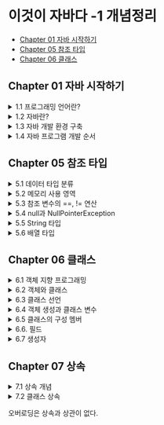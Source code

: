 # 이것이 자바다 -1 개념정리
 - [Chapter 01 자바 시작하기](#Chapter-01-자바-시작하기)
 - [Chapter 05 참조 타입](#Chapter-05-참조-타입)
 - [Chapter 06 클래스](#Chapter-06-클래스)

## Chapter 01 자바 시작하기

<details markdown="1">
<summary>1.1 프로그래밍 언어란?</summary>

- 컴퓨터가 이해하는 언어 ≠ 인간이 이해하는 언어 ( `서로 이해할 수 없다.` )
  > 둘 사이를 이어주는 다리 역할이 필요하다!  
  
---
 
- 프로그래밍 언어는 고급 언어와 저급 언어로 구분된다.
  - 고급 언어 : 컴퓨터와 대화할 수 있도록 만든 언어 중에서 사람이 쉽게 이해할 수 있는 언어
  
  > 컴퓨터가 바로 이해할 수 없어서 `컴파일(compile)` 과정을 통해 기계어로 변환한 후 컴퓨터가 사용한다.
  
  - 저급 언어 : 기계어에 가까운 언어  
  
  > 사람이 쉽게 이해할 수 없기 때문에 배우기 까다롭다.

---
- 일반적으로 프로그래밍 언어는 `C, C++, 자바(Java)`는 모두 고급 언어에 속한다.
- 이 언어들로 작성된 내용을 소스(source)라고 부르고, 이 소스는 컴파일러(compiler)라는 소프트웨어에 의해 기계어로 변환된 후 컴퓨터에서 실행할 수 있게 된다.

> 프로그램(program)이란 컴퓨터에서 특정 목적을 수행하기 위해 프로그래밍 언어로 작성된 소스를 기계어로 번역한 것을 말한다.
</details>

<details markdown="1">
<summary>1.2 자바란?</summary>

### 1.2.1 자바 소개  
- 1995년 썬 마이크로시스템즈(Sun Microsystems)에서 자바(Java)언어를 발표.
- 가전 제품에서 사용될 목적으로 고안된 오크(oak) 언어에서 시작.
- 1999년부터 단 한 번의 작성으로 모든 곳에서 실행 가능한 유일한 언어로 웹 어플리케이션 구축용 언어로 급부상.
---  
### 1.2.2 자바의 특징
**1. 이식성이 높은 언어**
> 이식성 : 서로 다른 실행 환경을 가진 시스템 간에 프로그램을 옮겨 실행할 수 있는 것
  
- 자바 언어로 개발된 프로그램은 소스 파일을 다시 수정하지 않아도, `자바 실행 환경(JRE : Java Runtime Environment)`이 설치되어 있는 모든 운영체제에서 실행 가능하다.  

**2. 객체 지향 언어**  
- 프로그램을 개발하는 기법으로 부품에 해당하는 객체들을 먼저 만들고, 이것들을 하나씩 조립 및 연결해서 전체 프로그램을 완성하는 기법을 `객체 지향 프로그래밍(OOP : Object Oriented Programming)`이라고 하고, 이때 사용되는 언어를 객체 지향 언어라고 한다.
> 자바는 100% 객체 지향 언어이다(하지만 자바로 객체 지향 언어를 이용하지 않으면, 객체 지향 프로그램이 아니다).  

**3. 함수적 스타일 코딩을 지원**
- 자바는 함수적 프로그래밍을 위해 `람다식(Lanbda Expresstions)`을 자바 8부터 지원한다. 람다식을 사용하면 컬렉션의 요소를 필터링, 매핑, 집계 처리하는데 쉬워지고, 코드가 간결해진다.  

**4. 메모리를 자동으로 관리**
- 자바는 개발자가 직접 메모리에 접근할 수 없도록 설계되었으며, 메모리는 자바가 직접 관리한다. 객체 생성 시 자동적으로 메모리 영역을 찾아서 할당하고, 사용이 완료되면 `쓰레기 수집기(Garbage Collector)`를 실행시켜 자동적으로 사용하지 않는 객체를 제거시켜준다.

**5. 다양한 어플리케이션 개발 가능**
- 자바는 윈도우, 리눅스, 유닉스, 맥 등 다양한 운영체제에서 실행되는 프로그램을 개발할 수 있다.   

**6. 멀티 스레드(Mulit-Thread)를 쉽게 구현 가능**
- 하나의 프로그램이 동시에 여러 작업을 처리해야 할 경우와 대용량 작업을 빨리 처리하기 위해 서브 작업으로 분리해서 병렬 처리하려면 멀티 스레드 프로그래밍이 필요하다. 자바는 스레드 생성 및 제어와 관련된 라이브러리 API를 제공하고 있기 때문에 실행되는 운영체제에 상관없이 멀티 스레드를 쉽게 구현할 수 있다.   

**7. 동적 로딩(Dynamic Loading)을 지원**
- 어플리케이션이 실행될 때 모든 객체가 생성되지 않고, 객체가 필요한 시점에 클래스를 동적 로딩해서 객체를 생성한다.   

**8. 막강한 오픈소스 라이브러리**
- 자바는 오픈소스(Open Source) 언어이기 때문에 자바 프로그램에서 사용하는 라이브러리 또한 오픈소스가 넘쳐난다. 검증된 오픈소스 라이브러리를 사용하면 개발 기간을 단축하면서 안전성이 높은 어플리케이션을 쉽게 개발할 수 있다.   
---

### 1.2.3 자바 가상 기계(JVM)  
- 자바 프로그램은 완전한 기계어가 아닌, 중간 단계의 바이트 코드이기 때문에 이것을 해석하고 실행할 수 있는 가상의 운영체제가 필요하다. 이것이 `자바 가상 기계(JVM : Java Virtual Machine)이다.
- JVM은 실 운영체제를 대신해서 자바 프로그램을 실행하는 가상의 운영체제 역할을 한다.
  > 운영체제별로 프로그램을 실행하고 관리하는 방법이 다르기 때문에 운영체제별로 자바 프로그램을 별도로 개발하는 것보다 운영체제와 자바 프로그램을 중계하는 JVM을 두어 자바 프로그램이 여러 운영체제에서 동일한 실행 결과가 나오도록 설계한 것이다.

- 바이트 코드는 모든 JVM에서 동일한 실행 결과를 보장하지만, JVM은 운영체제에 종속적이다.(운영체제에 맞는 JVM이 설치되어야 한다)

<p align = "center"><img src = "https://user-images.githubusercontent.com/106001755/170177138-5bb2e637-7e55-4e64-955a-cb539bb80f32.png" width="450" height="450"></p>

<div align = "center">
JVM, 자바 프로그램의 실행 단계
</div>
</details>

<details markdown="1">
<summary>1.3 자바 개발 환경 구축</summary>
</details>

<details markdown="1">
<summary>1.4 자바 프로그램 개발 순서</summary>

### 1.4.1 소스 작성에서부터 실행까지  
자바 프로그램을 개발하려면 다음과 같은 순서로 진행해야 한다.

<p align = "center"><img src = "https://user-images.githubusercontent.com/106001755/170179296-7d3043be-cd8f-41e2-99f4-f42e8d0b7d51.png" width ="400" height="200"></p>

자바 프로그램을 개발하려면 우선 파일 확장명이 `.java`인 텍스트 파일을 생성하고 프로그램 소스를 작성한다. 이렇게 만들어진 파일을 `자바 소스 파일`이라고 한다. 작성 완료된 자바 소스 파일은 `컴파일러(javac.exe)`로 컴파일해야 한다. 컴파일이 성공되면 확장명이 `.class`인 `바이트 코드 파일`이 생성된다.

바이트 코드 파일은 완전한 기계어가 아니므로 단독으로 실행할 수 없고 JVM이 실행되어야 한다. JVM을 구동시키는 명령어는 `java.exe`이다.
> 주의할 점은 java.exe로 바이트 코드 파일을 실행할 때는 `.class` 확장명을 제외한 이름을 입력해야 한다.

java.exe 명령어가 실행되면 JVM은 바이트 코드 파일을 메모리로 로드하고, 최적의 기계어로 번역한다. 그리고 `main()` 메서드를 찾아 실행시킨다. 자바 소스 작성에서부터 실행까지의 과정을 도식화하면 다음과 같다.

<p align = "center"><img src = "https://user-images.githubusercontent.com/106001755/170181841-186f74c1-e0c4-4fdb-ab52-390a681191ea.png" width="550" height="200"></p>

---

### 1.4.2 프로그램 소스 분석
자바 실행 프로그램은 반드시 `클래스(class)` 블록과 `main() 메서드(method)` 블록으로 구성되어야 한다. 메서드 블록은 단독으로 작성될 수 없고 항상 클래스 블록 내부에서 작성되어야 한다.
- 클래스 : 필드 또는 메서드를 포함하는 블록
- 메서드 : 어떤 일을 처리하는 실행문들을 모아 놓은 블록

```java
public class Hello {
  public static void main(String[] args) {
   System.out.println("Hello, welcome to the java world!");
   }
  }
}
```

`Hello`가 클래스 이름이고, 그 다음에 있는 중괄호({)부터 그와 짝을 이루는 중괄호(})까지가 클래스 블록이다.

<p align = "center"><img src = "https://user-images.githubusercontent.com/106001755/170183347-22b6cb80-ef56-4160-b213-79a7f70ca2b9.png" width="500" height="150"></p>

- 클래스 이름은 소스 파일명과 대소문자가 일치해야 한다.
- 숫자로 시작할 수 없다.
- 공백을 포함해서는 안 된다.

메서드는 클래스처럼 이름과 블록을 가진다. `main`이 메서드 이름이고, 중괄호({)부터 그와 짝을 이루는 중괄호(})까지가 메서드 블록이다.

<p align = "center"><img src = "https://user-images.githubusercontent.com/106001755/170183958-493542d8-4cc0-4581-b77e-d7735c50440b.png" width="500" height="150"></p>

</details>


## Chapter 05 참조 타입
<details markdown="1">
<summary>5.1 데이터 타입 분류</summary>

- 자바의 데이터 타입에는 크게 기본타입(원시 타입 : primitive type)과 참조 타입(reference type)으로 분류된다. 
> 기본 타입이란 정수, 실수, 문자, 논리 리터럴을 저장하는 타입을 말한다. 
> 참조 타입이란 객체(object)의 번지를 참조하는 타입으로 배열, 열거, 클래스, 인터페이스 타입을 말한다.

- 기본 타입을 이용해서 선언된 변수는 실제 값을 변수 안에 저장하지만, 참조 타입을 이용해서 선언된 변수는 메모리의 번지를 값으로 갖는다.
> 번지를 통해 객체를 참조한다는 뜻에서 참조 타입이라고 부른다.

예를 들어 int와 double로 선언된 변수 age와 price가 있고, String 클래스로 선언된 name과 hobby가 다음과 같이 선언되어 있다고 가정해보자.

```java
// 기본 타입 변수
int age = 25;
double price = 100.5;

// 참조 타입 변수
String name = "신용권";
String hobby = "독서";
```

메모리상에서 이 변수들이 갖는 값을 그림으로 표현하면 다음과 같다. 
> 변수가 스택 영역에 생성되고 객체는 힙 영역에 생성된다는 것만 알아두자.

<p align = "center"><img src = "https://user-images.githubusercontent.com/106001755/170263212-44d7b4a6-60b6-4c92-a529-fb3811a66dd3.png" witdh="450" height="300"></p>

int와 double 변수인 age와 price는 직접 값을 저장하고 있지만, String 클래스 변수인 name과 hobby는 힙 영역의 String 객체 주소 값을 가지고 있다. 주소를 통해 객체를 참조한다는 뜻에서 String 클래스 변수를 참조 타입 변수라고 한다.

</details>

<details markdown="1">
<summary>5.2 메모리 사용 영역</summary>  
<p align = "center"><img src = "https://user-images.githubusercontent.com/106001755/170264902-569f3029-432e-45da-98c4-262ce21f41a8.png" width="500" height="400"></p>


### 5.2.1 메서드(Method) 영역
- 메서드 영역에는 코드에서 사용되는 클래스(~.class)들을 클래스 로더로 읽어 클래스별로 런타임 상수풀(runtime constant pool), 필드(field) 데이터,메서드(method) 데이터, 메서드 코드, 생성자(constructor) 코드 등을 분류해서 저장한다. 
- 메서드 영역은 JVM이 시작할 때 생성되고, 모든 스레드가 공유하는 영역이다.

1. 힙(Heap) 영역
- 객체와 배열이 생성되는 영역이다.
- 힙 영역에 생성된 객체와 배열은 JVM 스택 영역의 변수나 다른 객체의 필드에서 참조한다. 
- 참조하는 변수나 필드가 없다면 의미 없는 객체가 되기 때문에 이것을 쓰레기로 취급하고 JVM은 쓰레기 수집기(Garbage Collector)를 실행시켜 쓰레기 객체를 힙 영역에서 자동으로 제거한다.

2. JVM 스택(Stack) 영역
- 각 스레드마다 하나씩 존재하며 스레드가 시작될 때 할당된다.  
- 변수가 이 영역에 생성되는 시점은 초기화가 될 때, 즉 최초로 변수에 값이 저장될 때 기본 타입 변수와 참조 타입 변수가 추가(push)되거나 제거(pop)된다.  
- 변수는 선언된 블록 안에서만 존재하고 블록을 벗어나면 스택에서 제거된다.


</details>

<details markdown="1">
<summary>5.3 참조 변수의 ==, != 연산</summary>  

- 기본 타입 변수의 ==, != 연산은 변수의 값이 같은지, 아닌지 조사
- 참조 타입 변수의 ==, != 연산은 동일한 객체를 참조하는지, 다른 객체를 참조하는지 조사
> 참조 타입 변수의 값은 힙 영역의 객체 주소이므로 결국 **주소 값을 비교**하는 것이 된다.
> 동일한 주소 값을 갖고 있다는 것은 동일한 객체를 참조한다는 의미이다.
>>( == 의 결과 : True, !=의 결과 : False)

<p align = "center"><img src = "https://user-images.githubusercontent.com/106001755/170266646-6a5d6a9e-68d1-4851-b629-ecc7080635f8.png" width="450" height="300"></p>

상기 그림에서 `refVar1`과 `refVar2`는 서로 다른 객체를 참조하고 있으므로 == 및 != 연산의 결과는 다음과 같다.

```java
refVar1 == refVar2 // 결과 : false
refVar1 != refVar2 // 결과 : true
```

`refVar2`과 `refVar3`는 동일한 객체2를 참조하고 있으므로 == 및 != 연산의 결과는 다음과 같다.

```java
refVar2 == refVar3 // 결과 : true
refVar2 != refVar3 // 결과 : false
```

</details>

<details markdown="1">
<summary>5.4 null과 NullPointerException</summary>  

- 참조 타입 변수는 힙 영역의 객체를 참조하지 않는다는 뜻으로 `null(널)` 값을 가질 수 있다. null 값도 초기값으로 사용할 수 있기 때문에 null로 초기화된 참조 변수는 스택 영역에 생성된다.

<p align = "center"><img src = "https://user-images.githubusercontent.com/106001755/170267700-bf82ee0a-7676-4dc5-83fd-3b9b5cc3bc68.png" width="450" height="160"></p>

참조 타입 변수가 `null` 값을 가지는지 확인하려면 다음과 같이 ==, != 연산을 수행하면 된다. 상기 그림에서 reVar1은 힙 영역의 객체를 참조하므로 연산의 결과는 다음과 같다.

```java
refVar1 == null // 결과값 : false
refVar1 != null // 결과값 : true
```

refVar2는 null값을 가지므로 연산의 결과는 다음과 같다.

```java
refVar2 == null // 결과값 : true
refVar2 != null // 결과값 : false
```

- 자바는 프로그램 도중에 발생하는 오류를 `예외(Exception)`라고 부른다. 
- `NullPointerException` 예외는 참조 타입 변수를 잘못 사용하면 발생한다. 
- 참조 타입 변수가 null을 가지고 있을 경우, 참조 타입 변수는 사용할 수 없다.
> 참조 타입 변수를 사용하는 것은 곧 객체를 사용하는 것을 의미하는데, 참조할 객체가 없으므로 사용할 수 없는 것이다.

```java
int[] intArray = null;
intArray[0] = 10; // NullPointerException
```

상기 코드에서 `intArray`는 배열 타입 변수이므로 참조 타입 변수이다. 그래서 null로 초기화가 가능하다. 이 상태에서 `intArray[0]`에 10을 저장하려고 하면 NullPointerException이 발생한다. intArray 변수가 참조하는 배열 객체가 없기 때문이다. 다른 코드를 보자

```java
String str = null;
System.out.println("총 문자수: " + str.lenth()); // NullPointerException
```

String은 클래스 타입이므로 참조 타입이다. 따라서 str 변수도 null로 초기화가 가능하다. 이 상태에서 String 객체의 length()라는 메서드를 호출하면 NullPointException이 발생한다. str 변수가 참조하는 String 객체가 없기 때문이다.

</details>

<details markdown="1">
<summary>5.5 String 타입</summary>

자바는 문자열을 `String` 변수에 저장하기 때문에 다음과 같이 String 변수를 우선 선언해야 한다.

```java
String 변수;
```

String 변수에 문자열을 저장하려면 큰 따옴표로 감싼 문자열 리터럴을 대입하면 된다.

```java
변수 = "문자열";
```

변수 선언과 동시에 문자열을 저장할 수도 있다.

```java
String 변수 = "문자열";
```

다음은 두 개의 String 변수를 선언하고 문자열을 저장한다.

```java
String name;
name = "신용권";
String hobby = "자바";
```

<p align = "center"><img src = "https://user-images.githubusercontent.com/106001755/170269979-2ea5e0c9-51b2-4d1f-9605-a3f10b8e0b25.png" width="400" height="350"></p>

- 사실 문자열을 String 변수에 저장한다는 말은 틀린 표현이다.
- 문자열이 직접 변수에 저장되는 것이 아니라, 문자열은 String 객체로 생성되고 변수는 String 객체를 참조한다.
- 위 그림을 보면 name 변수와 hobby 변수는 스택 영역에 생성되고, 문자열 리터럴인 "신용권"과 "자바"는 힙 영역에 String 객체로 생성된다. 그리고 name 변수와 hobby 변수에는 String 객체의 주소 값이 저장된다.

자바는 문자열 리터럴이 동일하다면 String 객체를 공유하도록 되어 있다. 다음과 같이 name1과 name2 변수가 동일한 문자열 리터럴인 "신용권"을 참조할 경우 name1과 name2는 동일한 String 객체를 참조하게 된다.

```java
String name1 = "신용권";
String name2 = "신용권";
```

<p align = "center"><img src = "https://user-images.githubusercontent.com/106001755/170270608-a04feb77-1d69-403f-925b-6bfafb72cc08.png" width="450" height="180"></p>

일반적으로 변수에 문자열을 저장할 경우에는 문자열 리터럴을 사용하지만, `new` 연산자를 사용해서 직접 String 객체를 생성시킬 수도 있다. new 연산자는 힙 영역에 새로운 객체를 만들 때 사용하는 연산자로 `객체 생성 연산자`라고 한다.

```java
String name1 = new String("신용권");
String name2 = new String("신용권");
```

이 경우 name1과 name2는 서로 다른 String 객체를 참조한다.

<p align = "center"><img src = "https://user-images.githubusercontent.com/106001755/170271133-23654e4f-8d8e-48c1-916f-5f2b8827a636.png" width="450" height="300"></p>

문자열 리터럴로 생성하느냐 new 연산자로 생성하느냐에 따라 비교 연산자의 결과가 달라질 수 있다. 동일한 문자열 리터럴로 String 객체를 생성했을 경우 == 연산의 결과는 true가 나오지만, new 연산자로 String 객체를 생성했을 경우 == 연산의 결과는 false가 나온다. == 연산자는 변수에 저장된 객체 번지가 동일한지를 검사하기 때문이다.

```java
String name1 = "신민철";
String name2 = "신민철";
String name3 = new String("신민철");
```

name1과 name2는 동일한 문자열 리터럴로 생성된 객체를 참조하기 때문에 name1 == name2의 결과는 true가 나온다. 그러나 name3는 new 연산자로 String 객체를 별도로 생성했기 때문에 name1 == name3은 false가 나온다. 동일한 String 객체이건 다른 String 객체이건 상관없이 문자열만을 비교할 때에는 String 객체의 `equals()` 메서드를 사용해야 한다. equals() 메서드는 원본 문자열과 매개값으로 주어진 비교 문자열이 동일한지 비교한 후 true 또는 false를 리턴한다.

```java
boolean result = str1.equals(str2);
```

```java
public class StiringEqualsExample {
  public static void main(String[] args) {
    String strVar1 = "신민철";
    String strVar2 = "신민철";
    
    if(strVar1 == strVar2) {
      System.out.println("strVar1과 strVar2는 참조가 같음");
    } else {
      System.out.println("strVar1과 strVar2는 참조가 다름");
    }
    
    if(strVar1.equals(strVar2)) {
      System.out.println("strVar1과 strVar2는 문자열이 같음");
    }
    
    String strVar3 = new String("신민철");
    String strVar4 = new String("신민철");
    
    if(strVar3 == strVar4) {
      System.out.println("strVar3과 strVar4는 참조가 같음");
    } else {
      System.out.println("strVar3과 strVar4는 참조가 다름");
    }
    
    if(strVar3.equals(strVar4)) {
      System.out.println("strVar3과 strVar4는 문자열이 같음");
    }
  }
}
```

실행 결과
```java
strVar1과 strVar2는 참조가 같음
strVar1과 strVar2는 문자열이 같음
strVar3과 strVar4는 참조가 다름
strVar3과 strVar4는 문자열이 같음
```

String 변수는 참조 타입이므로 초기값으로 null을 대입할 수 있따. null은 String 변수가 참조하는 String 객체가 없다는 뜻이다.
```java
String hobby = null;
```
다음 코드처럼 hobby 변수가 String 객체를 참조하였으나, null을 대입함으로써 더 이상 String 객체를 참조하지 않도록 할 수도 있다.
```java
String hobby = "여행";
hobby = null;
```
</details>

<details markdown="1">
<summary>5.6 배열 타입</summary>

### 5.6.1 배열이란?  
- 같은 타입의 데이터를 연속된 공간에 나열시키고, 각 데이터에 인덱스(index)를 부여해 놓은 자료구조이다.

<p align = "center"><img src = "https://user-images.githubusercontent.com/106001755/170281779-1334d0c8-6a8a-4e54-86fc-ae3d473ab247.png" width = "900" height="350"></p>

이렇게 성적을 배열로 만들면 성적의 평균값은 배열의 인덱스를 통해 for문으로 쉽게 구할 수 있다.
```java
int sum = 0;
for(int i=0; i<30; i++) {
  sum += score[i];
}
int avg = sum / 30;
```
- 배열은 같은 타입의 데이터만 저장할 수 있다.
> int 배열은 int 값만 저장 가능하고, String 배열은 문자열만 저장 가능하다.

- 한 번 생성된 배열은 길이를 늘리거나 줄일 수 없다.
> 만약 길이를 변경해야 한다면 새로운 배열을 생성하고 기존 배열 항목을 새 배열로 복사해야 한다.

---

### 5.6.2 배열 선언   
배열을 사용하기 위해선 배열 변수를 선언해야 한다. 배열 변수 선언은 다음과 같이 두 가지 형태로 작성할 수 있다.  
```java
타입[ ] 변수;                 타입 변수[];
```

대괄호 []는 배열 변수를 선언하는 기호로 사용되는데, 타입 뒤에 붙을 수도 있고 변수 뒤에 붙을 수도 있다. 타입은 배열에 저장할 데이터의 타입을 말한다.  
```java
int[] intArray;              int inArray[];  
double[] doubleArray;        double doubleArray[]; 
String[] strArray;           String strArray[];
```

배열 참조는 참조 변수에 속한다. 배열도 객체이므로 힙 영역에 생성되고 배열 변수는 힙 영역의 배열 객체를 참조하게 된다. 참조할 배열 객체가 없다면 배열 변수는 null 값으로 초기화될 수 있다.
```java
타입[] 변수 = null;
```
만약 배열 변수가 null 값을 가진 상태에서 변수[인덱스]로 값을 읽거나 저장하게 되면 NullPointException이 발생한다. 배열 변수는 배열을 생성하고 참조하는 상태에서 값을 저장하고나 읽어야 한다.

---

### 5.6.3 값 목록으로 배열 생성

배열 항목에 저장될 값의 목록이 있다면, 다음과 같이 간단하게 배열 객체를 만들 수 있다.
```java
데이터타입[] 변수 = { 값0, 값1, 값2, 값3, ... };
```
- 변수 선언과 동시에 값 목록 대입
<p align = "center"><img src = "https://user-images.githubusercontent.com/106001755/170288746-89cb8dc0-6bb1-4b5f-b2cb-754641c8bee2.png" width="500" height="150"></p>

- 변수 선언 후 값 목록 대입
```java
데이터타입[] 변수;
변수 = new 타입[] { 값0, 값1, 값2, 값3, ... };
```

중괄호 {}는 주어진 값들을 항목으로 가지는 배열 객체를 힙에 생성하고, 배열 객체의 번지를 리턴한다. 배열 변수는 리턴된 번지를 저장함으로써 참조가 이루어진다. 

[ ArrayCreateByValueListExample1.java ] 값 목록으로 배열 생성
```java
public class ArrayCreateByValueListExample1 {
  public static void main(String[] args) {
    int[] scores = { 83, 90, 87 };
    
    System.out.println("scores[0] : " + scores[0]);
    System.out.println("scores[1] : " + scores[1]);
    System.out.println("scores[2] : " + scores[2]);
    
    int sum = 0;
    for(int i = 0; i<3; i++) {
      sum += scores[i];
    }
    System.out.println("총합 : " + sum);
    double avg = (double) sum / 3;
    System.out.println("평균 : " + avg);
  }
}
```
값의 목록으로 배열 객체를 생성할 때 배열 변수를 이미 선언한 후에 다른 실행 문에서 중괄호를 사용한 배열 생성은 허용되지 않는다.
```java
타입[] 변수;
변수 = { 값0, 값1, 값2, 값3, ... }; // 컴파일 에러
```
배열 변수를 미리 선언한 후, 값 목록들이 나중에 결정되는 상황이라면 다음과 같이 `new 연산자`를 사용해서 값 목록을 지정해주면 된다. new 연산자 바로 뒤에는 배열 변수 선언에서 사용한 "타입[]"를 붙여주고 중괄호 {}에는 값들을 나열해주면 된다.
```java
변수 = new 타입[] { 값0, 값1, 값2, 값3, ... };
```
예를 들어 배열 names를 다음과 같이 생성할 수 있다.
```java
String[] names = null;
names = new String[] { "신용권", "홍길동", "김자바"};
```
메서드의 매개값이 배열일 경우에도 마찬가지이다. 아래와 같이 매개 변수로 int[] 배열이 선언된 add() 메서드가 있을 경우, 값 목록으로 배열을 생성함과 동시에 add() 메서드의 매개값으로 사용하고자 할 때는 반드시 new 연산자를 사용해야 한다.
```java
int add(int[] scores) {...}
----------------------------------
int result = add( {95, 85, 90} ); // 컴파일 에러
int result = add( new int[] {95, 85, 90} );
```
[ ArrayCreateByValueListExample2.java ] 값의 리스트로 배열 생성
```java
public class ArrayCreateByValueListExample2 {
  public static void main(String[] args) {
    int[] scores;
    scroes = new int[] { 83, 90, 87 };
    int sum1 = 0;
    for(int i=0; i<3; i++) {
      sum1 += scores[i];
    }
    System.out.println("총합 : " + sum1);
    
    int sum2 = add( new int[] {83, 90, 87} );
    System.out.println("총합 : " + sum2);
    System.out.println();
  }
  
  public static int add(int[] scores) {
    int sum = 0;
    for(int i=0; i<3; i++) {
      sum += scores[i];
    }
    return sum;
  }
}

}
```
실행 결과
```java
총합 : 260
총합 : 260
```

---

### 5.6.4 new 연산자로 배열 생성

값의 목록을 가지고 있지 않지만, 향후 값들을 저장할 배열로 미리 만들고 싶다면 new 연산자로 다음과 같이 배열 객체를 생성시킬 수 있다.

`타입[] 변수 = new 타입[길이];`

길이는 배열이 저장할 수 있는 값의 수를 말한다. new 연산자로 배열을 생성할 경우에는 이미 배열 변수가 선언된 후에도 가능하다.

`타입[] 변수 = null;`  
`변수 = new 타입[길이];`

다음은 길이가 5인 int[] 배열을 생성한다.

`int[] intArray = new int[5];`

자바는 intArrayu[0] ~ intArray[4]까지 값이 저장될 수 있는 공간을 확보하고, 배열의 생성 번지를 리턴한다. 리턴된 번지는 intArray 변수에 저장된다. 

<p align = "center"><img src = "https://user-images.githubusercontent.com/106001755/170704706-3e120194-af93-41db-a44e-ed2a3125a98b.png" width="700" height="300"></p>

- 타입별로 배열의 초기값

<p align = "center"><img src = "https://user-images.githubusercontent.com/106001755/170704927-ee9a4919-1e7a-4e43-add7-b99a4e26a294.png" width="400" height="300"></p>

---

### 5.6.5 배열 길이

배열의 길이간 배열에 저장할 수 있는 전체 항목 수를 말한다. 코드에서 배열의 길이를 얻으려면 다음과 같이 배열 객체의 length 필드를 읽으면 된다. 

```java
배열변수.length;
```

다음은 배열 intArray의 길이를 알아보는 코드이다.

```java
int[] intArray = {10, 20, 30};
int num = intArray.length;
```

length 필드는 읽기 전용 필드이기 때문에 값을 바꿀 수 없다.

```java
intArray.length = 10; // 잘못된 코드
```

배열의 length 필드는 for문을 사용해서 배열 전체를 루핑할 때 매우 유용하게 사용할 수 있다.

---

### 5.6.6 커맨드 라인 입력













</details>

## Chapter 06 클래스

<details markdown="1">
<summary>6.1 객체 지향 프로그래밍</summary>

- 어떤 제품을 만들 때, 부품을 먼저 개발하고 이 부품들을 하나씩 조립해서 완성된 제품을 만들 듯이, 소프트웨어를 개발할 때에도 부품에 해당하는 객체들을 먼저 만들고, 이것들을 하나씩 조립해서 완성된 프로그램을 만드는 기법을 객체 지향 프로그래밍(OOP : Object Oriented Programming)이라고 한다.

- 객체 지향이 나온 이유 : 하드웨어 부품처럼 재사용할 수 있는 방법이 없을까? 에서 시작했다.

### 6.1.1 객체란?

물리적으로 존재하고 추상적으로 생각할 수 있는 것 중에서 자신의 속성(상태)을 가지고 있고, 다른 것과 식별 가능한 것을 말한다.

자바에는 속성과 동작들을 각각 필드(field)와 메서드(method)라고 부른다.

<p align = "center"><img src = "https://user-images.githubusercontent.com/106001755/170723189-7fc96789-5fa5-4554-8043-ad8561f26b6e.png"></p>

---

### 6.1.2 객체의 상호작용

- 객체들은 서로 간에 기능(동작)을 이용하고 데이터를 주고 받는다.  
- 객체들 사이의 상호작용 수단은 메서드이다.
> 객체가 다른 객체의 기능을 이용하는 것이 바로 메서드 호출이다.

<p align = "center"><img src = "https://user-images.githubusercontent.com/106001755/170809488-d63ebdb0-a04e-4537-a378-3323bb143577.png" width="400" height="220"></p>

---

### 6.1.3 객체 간의 관계

객체는 개별적으로 사용될 수 있지만, 대부분 다른 객체와 관계를 맺고 있다. 

- 관계의 종류
  - 집합 관계 : 완성품과 부품의 관계
  - 사용 관계 : 객체 간의 상호작용(객체가 다른 객체의 메서드를 호출하는 것)
  - 상속 관계 : 상위(부모) 객체를 기반으로 하위(자식) 객체를 생성하는 관계

<p align = "center"><img src = "https://user-images.githubusercontent.com/106001755/170809599-5c8c2931-f628-428e-8a67-42438a3c14e2.png"></p>

---

### 6.1.4 객체 지향 프로그래밍의 특징

1. **Information Hiding(정보 은닉)** : 나의 상태(속성, 필드)는 나의 행위(동작, 메서드)로만 바꿀 수 있다.(제 3자가 나의 상태(속성)을 바꿀 수 없도록 접근 금지 시키는 것)
   > 나의 상태(속성)를 나의 행위(동작)으로만 바꿀 수 있도록 다른 행위(동작)의 접근을 막는 것
     
   > 접근 제한자를 이용해 정보 은닉이 가능하다.

2. **Encapsulation(캡슐화)** : 객체를 캡슐로 싸서 내부를 볼 수 없게 하는 것(어떤 객체가 그 객체를 가질 수밖에 없도록 상태(속성, 필드)와 행위(동작, 메서드)를 묶는 것)

3. **Inheritance(상속)** :  상위(부모) 객체의 필드와 메서드를 하위(자식) 객체에게 물려주는 것(반복된 코드의 중복을 줄여준다.)

4. **Polymorphism(다형성)** : 타입이지만 실행 결과가 다양한 객체를 대입할 수 있는 성질

<p align = "center"><img src = "https://user-images.githubusercontent.com/106001755/170810116-9ecff5c2-179c-40f5-974c-92db340c7fb2.png"></p>


</details>

<details markdown="1">
<summary>6.2 객체와 클래스</summary> 

- 예를 들어 사람들이 자동차를 이용하기 위해서는 공장에서 설계도를 보고 만들어야 한다. 객체 지향 프로그래밍에서도 마찬가지이다. 
- 메모리에서 사용하고 싶은 객체가 있다면 우선 설계도로 해당 객체를 만드는 작업이 필요한다. 자바에서는 설계도가 바로 **클래스(class)** 이다. 클래스에는 객체를 생성하기 위한 필드와 메서드가 정의되어 있다. 클래스로부터 만들어진 객체를 해당 클래스의 **인스턴스(instance)** 라고 한다. 
- 자동차 객체는 자동차 클래스의 인스턴스인 셈이다. 그리고 클래스로부터 객체를 만드는 과정을 인스턴스화라고 한다. 하나의 클래스로부터 여러 개의 인스턴스를 만들 수 있다.

```
객체 지향 프로그래밍 개발 3단계
1. 클래스 설계
2. 설계된 클래스를 이용한 객체 생성
3. 생성된 객체 이용
```
</details>

<details markdown="1">
<summary>6.3 클래스 선언</summary>  

- 자바 식별자 작성 규칙에 따라야 한다.

<p align = "center"><img src = "https://user-images.githubusercontent.com/106001755/170810621-f5c82315-f010-4a6b-812d-f311cffcdaed.png"></p>

- 자바 언어는 영어 대소문자를 다른 문자로 취급하기 대문에 클래스 이름도 영어 대소문자를 구분한다.
- 클래스 이름이 단일 단어라면 첫 자를 대문자로 하고 나머지는 소문자로 작성하는 것이 관례이다.
- 서로 다른 단어가 혼합된 이름을 사용한다면 각 단어의 첫 머리 글자는 대문자로 작성하는 것이 관례이다.
> Calculator, Car, Menber, ChatClient, ChatServer, Web_Browser


클래스 이름을 정했다면 "클래스이름.java"로 소스 파일을 생성해야 한다. 소스 파일 이름 역시 대소문자를 구분하므로 반드시 클래스 이름과 대소문자가 같도록 해야 한다. 소스 파일을 생성했다면 소스 파일을 열고 다음과 같이 클래스를 선언해준다.

```java
public class 클래스 이름 {

}
```

여기서 public class 키워드는 클래스를 선언할 때 사용하며 반드시 소문자로 작성해야 한다. 클래스 이름 뒤에는 반드시 중괄호 {}를 붙여주는데, 중괄호 시작({)은 클래스 선언의 시작을 알려주고 중괄호 끝(})은 클래스 선언의 끝을 알려준다. 다음은 Car 클래스를 선언한 것이다.

```java
public class Car {

}
```

일반적으로 소스 파일당 하나의 클래스를 선언하지만, 두 개 이상의 클래스 선언도 가능하다.

```java
public class Car {

}

class Tire {

}
```

두 개 이상의 클래스가 선언된 소스 파일을 컴파일하면 바이트 코드 파일(.class)은 클래스를 선언한 개수만큼 생긴다. 상기 코드를 컴파일하면 Car.class와 Tire.class가 각각 생성된다. **주의할 점은 파일 이름과 동일한 이름의 클래스 선언에만 public 접근 제한자를 붙일 수 있다.** 가급적 소스 파일 하나당 동일한 이름의 클래스 하나를 생성하는 것이 좋다.

</details>

<details markdown="1">
<summary>6.4 객체 생성과 클래스 변수</summary>  

- 클래스를 선언한 다음, 컴파일을 했다면(이클립스에서는 저장) 객체를 생성할 설계도가 만들어진 셈이다. 클래스로부터 객체를 생성하는 방법은 다음과 같이 new 연산자를 사용하면 된다.

```java
new 클래스();
```

- new는 클래스로부터 객체를 생성시키는 연산자이다. new 연산자 뒤에는 생성자가 오는데, 생성자는 클래스() 형태를 가지고 있다. 
- new 연산자로 생성된 객체는 메모리 힙(heap) 영역에 생성된다. 
- new 연산자는 힙 영역에 객체를 생성시킨 후, 객체의 주소를 리턴하도록 되어있다.
- 이 주소를 참조 타입인 클래스 변수에 저장해두면, 변수를 통해 객체를 사용할 수 있다.

```java
클래스 변수;
변수 = new 클래스();
```

클래스 변수 선언과 객체 생성을 한 개의 실행문으로 작성할 수도 있다.

```java
클래스 변수 = new 클래스();
```

다음 예제는 Student 클래스를 선언하고 StudentExample 클래스의 main() 메서드에서 Student 객체를 생성한다.

**[ Student.java ] 클래스 선언**

```java
public class Student {
}
```

**[ StudentExample.java ] 클래스로부터 객체 생성**

```java
public class StudentExample {
  public static void main(String[] args) {
    Student s1 = new Student;
    System.out.println("s1 변수가 Student 객체를 참조합니다.");
    
    Student s2 = new Student;
    System.out.println("s1 변수가 Student 객체를 참조합니다.");
  }
}
```
실행 결과
```java
s1 변수가 Student 객체를 참조합니다.
s1 변수가 Student 객체를 참조합니다.
```

Student 클래스는 하나지만 new 연산자를 사용한 만큼 객체가 메모리에 생성된다. 이러한 객체들은 Student 클래스의 인스턴스들이다. s1과 s2가 참조하는 Student 객체는 완전히 독립된 서로 다른 객체이다.

Student에 main() 메서드를 작성해서 라이브러리인 동시에 실행 클래스로 만들 수도 있다.

```java
public class Student {
  public static void main(String[] args) {
    Student s1 = new Student();
    System.out.println("s1 변수가 Student 객체를 참조합니다.");
    
    Student s2 = new Student();
    System.out.println("s2 변수가 또 다른 Student 객체를 참조합니다.");
  }
}
```
대부분의 객체 지향 프로그램은 라이브러리(부품 객체 및 완성 객체)와 실행 클래스가 분리되어 있다.
</details>

<details markdown="1">
<summary>6.5 클래스의 구성 멤버</summary>

### 6.5.1 필드

객체의 고유 데이터, 부품 객체, 상태 정보를 저장하는 곳이다. 선언 형태는 변수와 비슷하지만, 필드를 변수라고 부르지 않는다. 변수는 생성자와 메서드 내에서만 사용되고 생성자와 메서드가 실행 종료되면 자동 소멸한다. 하지만 필드는 생성자와 메서드 전체에서 사용되며 객체가 소멸되지 않는 한 객체와 함께 존재한다.

---

### 6.5.2 생성자

생성자는 new 연산자로 호출되는 특별한 중괄호 {} 블록이다. 생성자의 역할은 객체 생성 시 초기화를 담당한다. 필드를 초기화하거나, 메서드를 호출해서 객체를 사용할 준비를 한다. 생성자는 메서드와 비슷하게 생겼지만 클래스 이름으로 되어 있고 리턴 타입이 없다.

---

### 6.5.3 메서드

메서드는 객체의 동작에 해당하는 중괄호 {} 블록을 말한다. 중괄호 블록은 이름을 가지고 있는데, 이것이 메서드 이름이다. 메서드를 호출하게 되면 중괄호 블록에 있는 모든 코드들이 일괄적으로 실행된다. 메서드는 필드를 읽고 수정하는 역할도 하지만, 다른 객체를 생성해서 다양한 기능을 수행하기도 한다. 메서드는 객체 간의 데이터 전달의 수단으로 사용된다. 외부로부터 매개값을 받을 수도 있고, 실행 후 어떤 값을 리턴할 수도 있다.

<p align = "center"><img src = "https://user-images.githubusercontent.com/106001755/170898853-c7543996-3460-4b15-a9eb-315db2755b2f.png"></p>

</details>

<details markdown="1">
<summary>6.6. 필드</summary>

- 객체 고유의 데이터, 객체가 가져야 할 부품, 객체의 현재 상태 데이터를 저장하는 곳이다.

### 6.6.1 필드 선언

필드 선언은 클래스 중괄호 {} 블록 어디서든 존재할 수 있다. 생성자 선언과 메서드 선언의 앞과 뒤 어떤 곳에서도 필드 선언이 가능하다. 하지만 생성자와 메서드 중괄호 블록 내부에서는 선언될 수 없다. 생성자와 메서드 중괄호 블록 내부에 선언된 것은 모두 로컬 변수가 된다. 

타입은 필드에 저장할 데이터의 종류를 결정한다. 타입에는 기본 타입(byte, short, int, long, float, double, boolean)과 참조 타입(배열, 클래스, 인터페이스)이 모두 올 수 있다. 필드의 초기값은 필드 선언 시 주어질 수도 있고, 생략될 수도 있다. 다음은 올바르게 필드를 선언한 예를 보여준다.

```java
String company = "현대자동차";
String model = "그랜져";
String color = "검정";
int maxSpeed = 350;
int productionYear;
int currentSpeed;
boolean engineStart;
```

---

### 6.6.2 필드 사용

필드를 사용한다는 것은 필드값을 읽고, 변경하는 작업을 말한다. 클래스 내부의 생성자나 메서드에서 사용할 경우 단순히 필드 이름으로 읽고 변경하면 되지만, 클래스 외부에서 사용할 경우 우선적으로 클래스로부터 객체를 생성한 뒤 필드를 사용해야 한다. 그 이유는 필드는 객체에 소속된 데이터이므로 객체가 존재하지 않으면 필드도 존재하지 않기 때문이다.

<p align = "center"><img src ="https://user-images.githubusercontent.com/106001755/170852647-ffcdff67-f441-4493-81db-9fe6c6dcd142.png">,</p>

위 그림을 보면 Car 클래스의 speed 필드는 생성자와 메서드에서 변경이 가능하다. 사용 방법은 변수와 동일한데, 차이점은 변수는 자신이 선언된 생성자 또는 메서드 블록 내에서만 사용할 수 있는 반면 필드는 생성자와 모든 메서드에서 사용이 가능하다. 외부 Person 클래스에서 Car 클래스의 speed 필드값을 사용하려면 Car 객체를 우선 생성해야 한다.

```java
Car myCar = new Car();
```

myCar 변수가 Car 객체를 참조하게 되면, 도트(.) 연산자를 사용해서 speed 필드에 접근할 수 있다. 도트(.) 연산자는 객체 접근 연산자로 객체가 가지고 있는 필드나, 메서드를 사용하고자 할 때 사용된다. 다음 코드는 Car 객체의 speed 필드값을 60으로 변경하고 있다.

```java

myCar.speed = 60;

```

[ Car.java ] Car 클래스 필드 선언
```java
public class Car {
  // 필드
  String company = "현대자동차";
  String model = "그랜져";
  String color = "검정";
  int maxSpeed = 350;
  int speed;
}
```

[ CarExample.java ] 외부 클래스에서 Car 필드값 읽기와 변경
```java
public class CarExample { 
  public static void main(String[] args) {
    // 객체 생성
    Car myCar = new Car();
    
    // 필드값 읽기
    System.out.println("제작회사 : " + myCar.company);
    System.out.println("모델명 : " + myCar.model);
    System.out.println("색상 : " + myCar.color);
    System.out.println("최고속도 : " + myCar.maxSpeed);
    System.out.println("현재속도 : " + myCar.speed);
    
    // 필드값 변경
    myCar.speed = 60;
    System.out.println("변경된 속도 : " + myCar.speed);
  }
}
```

실행결과
```
제작회사 : 현대자동차
모델명 : 그랜져
색상 : 검정
최고속도 : 350
현재속도 : 0
변경된 속도 : 60
```

Car 클래스는 speed 필드 선언 시 초기값을 주지 않았다. 그러나 출력해보면 기본값이 0이 들어있는 것을 확인할 수 있다.

*예제*

[ Circle.java ] 반지름과 이름을 가진 Circle 클래스를 작성하고, Circle 클래스의 객체를 생성하라.
```java
public class Circle {
  int radius;                                  // 원의 반지름
  String name;                                 // 원의 이름
  
  public double getArea {                      // 메서드
    return 3.14 * radius * radius;
  }
  
  public static void main(String[] args) {
    Circle pizza;
    pizza = new Circle();                      // Circle 객체 생성
    // Circle pizza = new Circle();            // 한 줄로 선언 가능
    pizza.radius = 10;
    pizza.name = "자바피자";
    double area = pizza.getArea();
    System.out.println(pizza.name + "의 면적은 : " + area);
    
    Circle donut = new Circle();
    donut.radius = 2;
    donut.name = "자바도넛";
    area = donut.getArea();
    System.out.println(donut.name + "의 면적은 : " + area);
  }
}
```
</details>

<details markdown="1">
<summary>6.7 생성자</summary>

- 생성자는 new 연산자와 같이 사용되어 클래스로부터 객체를 생성할 때 호출되어 객체의 초기화를 담당한다.
- 객체 초기화란 필드를 초기화하거나 메서드를 호출해서 객체를 사용할 준비를 하는 것을 말한다.
> 생성자를 실행시키지 않고는 클래스로부터 객체를 만들 수 없다.

### 6.7.1 기본 생성자

모든 클래스는 생성자가 반드시 존재하며, 하나 이상을 가질 수 있다. 클래스 내부에 생성자 선언을 생략했다면 컴파일러는 다음과 같이 중괄호 {} 블록 내용이 비어있는 기본 생성자를 바이트 코드에 자동으로 추가시킨다.

```java
[public] 클래스() {

}
```

클래스가 public class로 선언되면 기본 생성자에도 public이 붙지만, 클래스가 public 없이 class로만 선언되면 기본 생성자에도 public이 붙지 않는다. 예를 들어 Car 클래스를 설계할 때 생성자를 생략하면 기본 생성자가 다음과 같이 생성된다.

<p align = "center"><img src = "https://user-images.githubusercontent.com/106001755/170852883-ffe6c6ea-adee-4176-8df3-f72a9046c352.png"></p>

그렇기 때문에 클래스에 생성자를 선언하지 않아도 다음과 같이 new 연산자 뒤에 기본 생성자를 호출해서 객체를 생성시킬 수 있다.

```java
Car myCar = new Car();
```

그러나 클래스에 **명시적으로 선언한 생성자가 한 개라도 있으면**, 컴파일러는 **기본 생성자를 추가하지 않는다.**

---

### 6.7.2 생성자 선언

기본 생성자 대신 생성자를 명시적으로 선언하려면 다음과 같은 형태로 작성하면 된다.

<p align = "center"><img src = "https://user-images.githubusercontent.com/106001755/170852936-b26a96e1-9844-4f38-90e7-5d5011bc0ae3.png"></p>

생성자는 메서드와 비슷한 모양을 가지고 있으나, 리턴 타입이 없고 클래스 이름과 동일하다. 생성자 블록 내부에는 객체 초기화 코드가 작성되는데, 일반적으로 필드에 초기값을 저장하거나 메서드를 호출하여 객체 사용 전에 필요한 준비를 한다.

매개 변수 선언은 생략할 수도 있고, 여러 개를 선언할 수도 있다. 매개 변수는 new 연산자로 생성자를 호출할 때 외부의 값을 생성자 블록 내부로 전달하는 역할을 한다. 예를 들어 다음과 가팅 Car 생성자를 호출할 때 세 개의 값을 제공한다고 보자.

```java
Car myCar = new Car("그랜져", "검정", 300);
```

두 개의 매개값은 String 타입이고 마지막 매개값은 int 타입인 것을 볼 수 있다. 세 매개값을 생성자가 받기 위해서는 다음과 같이 생성자를 선언해야 한다.

```java
public class Car {
  // 생성자
  Car(String model, String color, int maxSpeed);
}
```

클래스에 생성자가 명시적으로 선언되어 있을 경우에는 반드시 선언된 생성자를 호출해서 객체를 생성해야만 한다. 다음 예제를 보면 Car 클래스에 생성자 선언이 있기 때문에 기본 생성자 (Car())를 호출해서 객체를 생성할 수 없고 Car(Stirng color, int cc)를 호출해서 객체를 생성해야 한다.

[ Car.java ] 생성자 선언
```java
public class Car {
  // 생성자
  Car(String color, int cc) {
  }
}
```

[ CarExample.java ] 생성자를 호출해서 객체 생성
```java
public class CarExample {
  public static void main(Stirng[] args) {
    Car myCar = new Car("검정", 3000);
    //Car myCar = new Car(); (x) 기본 생성자를 호출할 수 없다.
  }
}
```

---

### 6.7.3 필드 초기화







<details markdown="1">
<summary>6.10 인스턴스 멤버와 this</summary>
### 6.10.3 정적 초기화 블록
정적 필드는 다음과 같이 필드 선언과 동시에 초기값을 주는 것이 보통이다.

`static double pi = 3.14159;`

- **생성자에서 초기화 작업을 할 수 없다.** 생성자는 객체 생성 시에만 실행되기 때문이다.

- 자바는 정적 필드의 초기화 작업을 위해서 `정적 블록(static)`을 제공한다.

- **정적 블록은 클래스가 메모리로 로딩될 때 자동적으로 실행된다.(= 프로그램이 시작되자마자)** 정적 블록은 클래스 내부에 여러 개가 선언되어도 상관없다.
> 프로그램이 실행될 때 정적 블록은 자동적으로 실행된다.

- 클래스가 메모리로 로딩될 때 선언된 순서대로 실행된다.

```java
public static TelevisionExample {
  public static void main(String args[]) {
    System.out.println(Television.info);
    }
  }
}

public class Television {
  static String company = "Samsung";
  static String model = "LCD";
  static String info;
  
  static {
    info = company + "-" + model;
  }
}
```

### 6.10.4 정적 메서드와 블록 선언 시 주의할 점
- 정적 메서드와 정적 블록을 선언할 때 주의할 점은 객체가 없어도 실행된다는 특징 때문에, 이들 내부에 인스턴스 메서드를 사용할 수 없다.
- 객체 자신의 참조인 `this` 키워드도 사용이 불가능하다.
> static은 static 끼리 논다.

### 6.10.5 싱글톤(Singleton)
- 하나의 어플리케이션 내에서 단 하나만 생성되는 객체(뒤로 미룸!)

</details>

## 6.11 final 필드와 상수
### 6.11.1 final 필드
- 최종적인 값을 가지고 있는 필드 = 값을 변경할 수 없는 필드

<p align = "center"><img src = "https://user-images.githubusercontent.com/106001755/170189712-2f56e51c-f70c-4fac-82bd-8185d925aa5e.png" width="300" height="450"></p>

final 필드의 초기값을 줄 수 있는 방법은 두 가지 밖에 없다.

1. 필드 선언 시에 주는 방법

2. 생성자에서 주는 방법


[ Person.java ] final 필드 선언과 초기화
```java
public class Person {
  final String nation = "Korea";  // 생성자 초기화를 해줘야 한다.
  final Stirng ssn;
  String name;
  
  public Person(Stirng ssn, String name) {
    this.ssn = ssn;
    this.name = name;
  }
}
```

[ PersonExample.java ] 필드 테스트
```java
public class PersonExample {
  public static void main(String[] args) {
    Person p1 = new Person("123456-1234567", "계백");
    
    System.out.println(p1.nation);
    System.out.println(p1.ssn);
    System.out.println(p1.name);
    
    //p1.nation = "usa";
    //p1.ssn = "654321-7654321";
    p1.name = "을지문덕";
  }
}
```

출력 결과
```java
Korea
123456-1234567
계백
```

### 6.11.2 상수(static final)
일반적으로 불변의 값을 상수라고 부른다. final 필드는 한 번 초기화되면 수정할 수 없는 필드라고 했다. 그렇다면 final 필드를 상수라고 불러도 되지 않을까? 하지만 final 필드를 상수라고 부르진 않는다. 불변의 값은 객체마다 저장할 필요가 없는 공용성을 띄고 있으며, 여러 가지 값으로 초기화될 수 없기 때문이다. final 필드는 객체마다 저장되고, 생성자의 매개값을 통해서 여러 가지 값을 가질 수 있기 때문에 상수가 될 수 없다.

pi = 3.141592... // 변하지 않는 값(상수)  
누군가 pi가 몇이냐 했을 때 "3"이라 하면 변한 것이다.

```java
Person p1 = new Person("3.14", "PI1");
Person p2 = new Person("3", "PI2");

p1.printPi();
p2.printPi();
```

상수는 static이면서 final이어야 한다. static final 필드는 객체마다 저장되지 않고, 클래스에만 포함된다. 그리고 한 번 초기값이 저장되면 변경할 수 없다.

그냥 final은 상수가 아니고, static final ~ 하면 상수가 된다.(static은 하나밖에 없기 때문)

클래스 변수(필드)는 클래스당 하나만 가지고 있다.(클래스 안에서 하나씩 가지고 있다는 뜻)


### 6.12 패키지
디렉터리라고 이해


### 6.13 접근 제한자
public, protected, 생략("default"라고 부른다), private

접근 지정자의 목적
- 클래스나 일부 멤버를 **공개하지 않고** 다른 클래스에서 **접근하지 못하도록** 막음(**information hiding**)
- 최소한의 기능만 사용할 수 있도록 허용

```java
class A {      // 이렇게 감싸놓은 것이 캡슐화(관련된 정보를 하나로 묶어 놓는 것)


}
```

- 각 접근 제한자에 따른 클래스나 멤버의 공개 범위
 - private : 나 이외에는 허용 불가
 - 생략(default) : 같은 패키지의 클래스에만 허용
 - protected : 동일패키지의? 와? 자식클래스에만 허용
 - public : 다 허용


### 6.14 Getter와 Setter 메서드

일반적으로 객체 지향 프로그래밍에서 객체의 데이터는 객체 외부에서 직접적으로 접근하는 것을 막는다.(**정보 은닉**)

객체 지향 프로그래밍에서는 **메서드를 통해서 데이터를 변경**하는 방법을 선호한다.

클래스를 선언할 때 필드(속성)는 반드시 private 접근 제한을 해야한다.

- Getter
  - 속성값을 읽기 위한 메서드
  - private 필드의 값을 리턴 하는 역할


- Setter
  - 속성값을 변경하기 위한 메서드
  - 외부에서 주어진 값을 필드 값으로 수정

> **정보 은닉**을 위해 꼭 필요하다.

### 6.15 어노테이션

- 주석과 같은 의미

</details>

## Chapter 07 상속

<details markdown="1">
<summary>7.1 상속 개념</summary>

- 현실에서 상속은 부모가 자신에게 물려주는 행위를 말한다.
- 객체 지향 프로그램에서도 부모 클래스의 **속성(필드)과 행위(메서드)** 를 자식 클래스에게 물려줄 수 있다.
- 자식 클래스가 가지고 있는 속성과 행위가 더 많다.
- 재사용과 같은 특징을 가지고 있다.

```java
public class A {
  int field1;
  void method1() { ... }
}

public class B extends A {
  int field2;
  void method2() { ... }
}
```
상속을 해도 부모 클래스의 모든 필드와 메서드들을 물려받는 것은 아니다. 부모 클래스에서 private 접근 제한을 갖는 필드와 메서드는 상속 대상에서 제외된다.


</details>

<details markdown="1">
<summary>7.2 클래스 상속</summary>

</details>

오버로딩은 상속과 상관이 없다.







